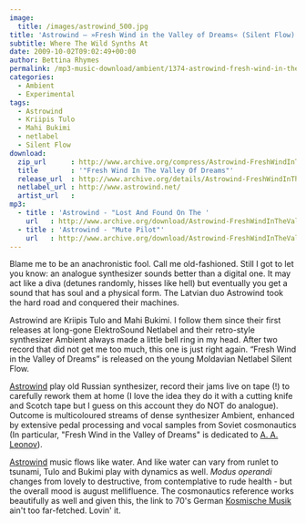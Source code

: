 ```yaml
---
image:
  title: /images/astrowind_500.jpg
title: 'Astrowind – »Fresh Wind in the Valley of Dreams« (Silent Flow)'
subtitle: Where The Wild Synths At
date: 2009-10-02T09:02:49+00:00
author: Bettina Rhymes
permalink: /mp3-music-download/ambient/1374-astrowind-fresh-wind-in-the-valley-of-dreams-silent-flow
categories:
  - Ambient
  - Experimental
tags:
  - Astrowind
  - Kriipis Tulo
  - Mahi Bukimi
  - netlabel
  - Silent Flow
download:
  zip_url      : http://www.archive.org/compress/Astrowind-FreshWindInTheValleyOfDreams
  title        : '"Fresh Wind In The Valley Of Dreams"'
  release_url  : http://www.archive.org/details/Astrowind-FreshWindInTheValleyOfDreams
  netlabel_url : http://www.astrowind.net/
  artist_url   : 
mp3:
  - title : 'Astrowind - "Lost And Found On The '
    url   : http://www.archive.org/download/Astrowind-FreshWindInTheValleyOfDreams/03.Astrowind-LostAndFoundOnTheMoon.mp3Moon"
  - title : 'Astrowind - "Mute Pilot"'
    url   : http://www.archive.org/download/Astrowind-FreshWindInTheValleyOfDreams/04.Astrowind-MutePilots.mp3
---
```

Blame me to be an anachronistic fool. Call me old-fashioned. Still I got to let you know: an analogue synthesizer sounds better than a digital one. It may act like a diva (detunes randomly, hisses like hell) but eventually you get a sound that has soul and a physical form. The Latvian duo Astrowind took the hard road and conquered their machines.<!--more-->

Astrowind are Kriipis Tulo and Mahi Bukimi. I follow them since their first releases at long-gone ElektroSound Netlabel and their retro-style synthesizer Ambient always made a little bell ring in my head. After two record that did not get me too much, this one is just right again. “Fresh Wind in the Valley of Dreams” is released on the young Moldavian Netlabel Silent Flow.

<a href="http://astrowind.net/" target="_blank">Astrowind</a> play old Russian synthesizer, record their jams live on tape (!) to carefully rework them at home (I love the idea they do it with a cutting knife and Scotch tape but I guess on this account they do NOT do analogue). Outcome is multicoloured streams of dense synthesizer Ambient, enhanced by extensive pedal processing and vocal samples from Soviet cosmonautics (In particular, "Fresh Wind in the Valley of Dreams" is dedicated to [A. A. Leonov](http://en.wikipedia.org/wiki/Alexey_Leonov)).

<a href="http://astrowind.net/" target="_blank">Astrowind</a> music flows like water. And like water can vary from runlet to tsunami, Tulo and Bukimi play with dynamics as well. _Modus operandi_ changes from lovely to destructive, from contemplative to rude health - but the overall mood is august mellifluence. The cosmonautics reference works beautifully as well and given this, the link to 70's German <a href="http://en.wikipedia.org/wiki/Kosmische_musik" target="_blank">Kosmische Musik</a> ain't too far-fetched. Lovin' it.
